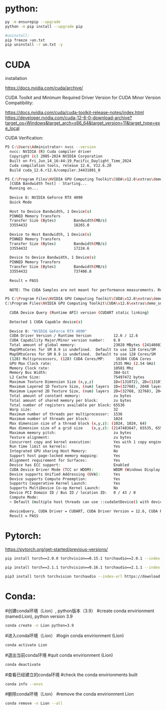 # python:

```bash
py -m ensurepip --upgrade
python -m pip install --upgrade pip

#uninstall:
pip freeze >un.txt
pip uninstall -r un.txt -y
```

# CUDA


installation

  https://docs.nvidia.com/cuda/archive/
  
  CUDA Toolkit and Minimum Required Driver Version for CUDA Minor Version Compatibility:
  
  https://docs.nvidia.com/cuda/cuda-toolkit-release-notes/index.html
  https://developer.nvidia.com/cuda-12-6-0-download-archive?target_os=Windows&target_arch=x86_64&target_version=11&target_type=exe_local


CUDA Verification:

```bash
PS C:\Users\Administrator> nvcc --version
  nvcc: NVIDIA (R) Cuda compiler driver
  Copyright (c) 2005-2024 NVIDIA Corporation
  Built on Fri_Jun_14_16:44:19_Pacific_Daylight_Time_2024
  Cuda compilation tools, release 12.6, V12.6.20
  Build cuda_12.6.r12.6/compiler.34431801_0

PS C:\Program Files\NVIDIA GPU Computing Toolkit\CUDA\v12.6\extras\demo_suite> .\bandwidthTest.exe
  [CUDA Bandwidth Test] - Starting...
  Running on...
  
  Device 0: NVIDIA GeForce RTX 4090
  Quick Mode
  
  Host to Device Bandwidth, 1 Device(s)
  PINNED Memory Transfers
  Transfer Size (Bytes)        Bandwidth(MB/s)
  33554432                     18265.0
  
  Device to Host Bandwidth, 1 Device(s)
  PINNED Memory Transfers
  Transfer Size (Bytes)        Bandwidth(MB/s)
  33554432                     17224.6
  
  Device to Device Bandwidth, 1 Device(s)
  PINNED Memory Transfers
  Transfer Size (Bytes)        Bandwidth(MB/s)
  33554432                     737406.8
  
  Result = PASS
  
  NOTE: The CUDA Samples are not meant for performance measurements. Results may vary when GPU Boost is enabled.

PS C:\Program Files\NVIDIA GPU Computing Toolkit\CUDA\v12.6\extras\demo_suite> .\deviceQuery.exe
C:\Program Files\NVIDIA GPU Computing Toolkit\CUDA\v12.6\extras\demo_suite\deviceQuery.exe Starting...
  
  CUDA Device Query (Runtime API) version (CUDART static linking)
  
  Detected 1 CUDA Capable device(s)
  
  Device 0: "NVIDIA GeForce RTX 4090"
  CUDA Driver Version / Runtime Version          12.6 / 12.6
  CUDA Capability Major/Minor version number:    8.9
  Total amount of global memory:                 23028 MBytes (24146083840 bytes)
  MapSMtoCores for SM 8.9 is undefined.  Default to use 128 Cores/SM
  MapSMtoCores for SM 8.9 is undefined.  Default to use 128 Cores/SM
  (128) Multiprocessors, (128) CUDA Cores/MP:     16384 CUDA Cores
  GPU Max Clock rate:                            2535 MHz (2.54 GHz)
  Memory Clock rate:                             10501 Mhz
  Memory Bus Width:                              384-bit
  L2 Cache Size:                                 75497472 bytes
  Maximum Texture Dimension Size (x,y,z)         1D=(131072), 2D=(131072, 65536), 3D=(16384, 16384, 16384)
  Maximum Layered 1D Texture Size, (num) layers  1D=(32768), 2048 layers
  Maximum Layered 2D Texture Size, (num) layers  2D=(32768, 32768), 2048 layers
  Total amount of constant memory:               zu bytes
  Total amount of shared memory per block:       zu bytes
  Total number of registers available per block: 65536
  Warp size:                                     32
  Maximum number of threads per multiprocessor:  1536
  Maximum number of threads per block:           1024
  Max dimension size of a thread block (x,y,z): (1024, 1024, 64)
  Max dimension size of a grid size    (x,y,z): (2147483647, 65535, 65535)
  Maximum memory pitch:                          zu bytes
  Texture alignment:                             zu bytes
  Concurrent copy and kernel execution:          Yes with 1 copy engine(s)
  Run time limit on kernels:                     Yes
  Integrated GPU sharing Host Memory:            No
  Support host page-locked memory mapping:       Yes
  Alignment requirement for Surfaces:            Yes
  Device has ECC support:                        Enabled
  CUDA Device Driver Mode (TCC or WDDM):         WDDM (Windows Display Driver Model)
  Device supports Unified Addressing (UVA):      Yes
  Device supports Compute Preemption:            Yes
  Supports Cooperative Kernel Launch:            Yes
  Supports MultiDevice Co-op Kernel Launch:      No
  Device PCI Domain ID / Bus ID / location ID:   0 / 43 / 0
  Compute Mode:
  < Default (multiple host threads can use ::cudaSetDevice() with device simultaneously) >
  
  deviceQuery, CUDA Driver = CUDART, CUDA Driver Version = 12.6, CUDA Runtime Version = 12.6, NumDevs = 1, Device0 = NVIDIA GeForce RTX 4090
  Result = PASS
```


# Pytorch:
https://pytorch.org/get-started/previous-versions/

```bash
pip install torch==2.0.0 torchvision==0.15.1 torchaudio==2.0.1 --index-url https://download.pytorch.org/whl/cu118

pip install torch==2.1.1 torchvision==0.16.1 torchaudio==2.1.1 --index-url https://download.pytorch.org/whl/cu121

pip3 install torch torchvision torchaudio --index-url https://download.pytorch.org/whl/cu118
```


# Conda:

#创建conda环境（Lion）, python版本（3.9）
#create conda envirionment (named:Lion), python version 3.9

```bash
conda create -n Lion python=3.9
```

#进入conda环境（Lion）
#login conda envirionment (Lion)

```bash
conda activate Lion
```

#退出当前conda环境
#quit conda envirionment (Lion)

```bash
conda deactivate
```

#查看已经建立的conda环境
#check the conda envirionments built

```bash
conda info --envs
```

#删除conda环境（Lion）
#remove the conda envirionment Lion

```bash
conda remove -n Lion --all
```
